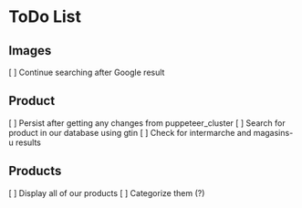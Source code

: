 # ToDo List

## Images
  [ ] Continue searching after Google result

## Product
  [ ] Persist after getting any changes from puppeteer_cluster
  [ ] Search for product in our database using gtin
  [ ] Check for intermarche and magasins-u results

## Products
  [ ] Display all of our products
  [ ] Categorize them (?)

